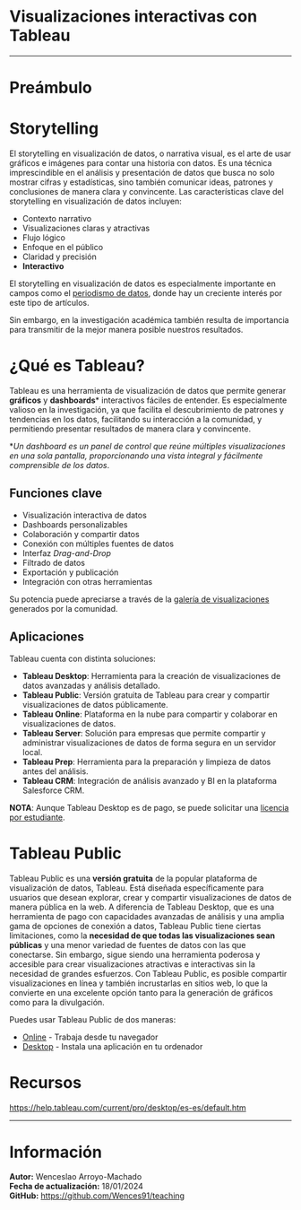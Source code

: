 # Visualizaciones interactivas con Tableau

---

# Preámbulo

# Storytelling

El storytelling en visualización de datos, o narrativa visual, es el arte de usar gráficos e imágenes para contar una historia con datos. Es una técnica imprescindible en el análisis y presentación de datos que busca no solo mostrar cifras y estadísticas, sino también comunicar ideas, patrones y conclusiones de manera clara y convincente. Las características clave del storytelling en visualización de datos incluyen:
+ Contexto narrativo
+ Visualizaciones claras y atractivas
+ Flujo lógico
+ Enfoque en el público
+ Claridad y precisión
+ **Interactivo**

El storytelling en visualización de datos es especialmente importante en campos como el [periodismo de datos](https://www.nytimes.com/interactive/2023/10/09/world/hottest-summer-global-map.html?unlocked_article_code=1.H00.ysqB.Sd_VIBLMAV1F), donde hay un creciente interés por este tipo de artículos.

Sin embargo, en la investigación académica también resulta de importancia para transmitir de la mejor manera posible nuestros resultados.

# ¿Qué es Tableau?

Tableau es una herramienta de visualización de datos que permite generar **gráficos** y **dashboards**\* interactivos fáciles de entender. Es especialmente valioso en la investigación, ya que facilita el descubrimiento de patrones y tendencias en los datos, facilitando su interacción a la comunidad, y permitiendo presentar resultados de manera clara y convincente.

\**Un dashboard es un panel de control que reúne múltiples visualizaciones en una sola pantalla, proporcionando una vista integral y fácilmente comprensible de los datos*.

## Funciones clave
+ Visualización interactiva de datos
+ Dashboards personalizables
+ Colaboración y compartir datos
+ Conexión con múltiples fuentes de datos
+ Interfaz *Drag-and-Drop*
+ Filtrado de datos
+ Exportación y publicación
+ Integración con otras herramientas

Su potencia puede apreciarse a través de la [galería de visualizaciones](https://public.tableau.com/app/discover) generados por la comunidad.

## Aplicaciones
Tableau cuenta con distinta soluciones:
+ **Tableau Desktop**: Herramienta para la creación de visualizaciones de datos avanzadas y análisis detallado.
+ **Tableau Public**: Versión gratuita de Tableau para crear y compartir visualizaciones de datos públicamente.
+ **Tableau Online**: Plataforma en la nube para compartir y colaborar en visualizaciones de datos.
+ **Tableau Server**: Solución para empresas que permite compartir y administrar visualizaciones de datos de forma segura en un servidor local.
+ **Tableau Prep**: Herramienta para la preparación y limpieza de datos antes del análisis.
+ **Tableau CRM**: Integración de análisis avanzado y BI en la plataforma Salesforce CRM.

**NOTA**: Aunque Tableau Desktop es de pago, se puede solicitar una [licencia por estudiante](https://www.tableau.com/es-es/academic/students).

# Tableau Public
Tableau Public es una **versión gratuita** de la popular plataforma de visualización de datos, Tableau. Está diseñada específicamente para usuarios que desean explorar, crear y compartir visualizaciones de datos de manera pública en la web. A diferencia de Tableau Desktop, que es una herramienta de pago con capacidades avanzadas de análisis y una amplia gama de opciones de conexión a datos, Tableau Public tiene ciertas limitaciones, como la **necesidad de que todas las visualizaciones sean públicas** y una menor variedad de fuentes de datos con las que conectarse. Sin embargo, sigue siendo una herramienta poderosa y accesible para crear visualizaciones atractivas e interactivas sin la necesidad de grandes esfuerzos. Con Tableau Public, es posible compartir visualizaciones en línea y también incrustarlas en sitios web, lo que la convierte en una excelente opción tanto para la generación de gráficos como para la divulgación.

Puedes usar Tableau Public de dos maneras:
+ [Online](https://public.tableau.com/) - Trabaja desde tu navegador
+ [Desktop](https://www.tableau.com/es-es/products/public/download) - Instala una aplicación en tu ordenador


# Recursos
https://help.tableau.com/current/pro/desktop/es-es/default.htm

---
# Información
<div class="alert alert-block alert-info">
    <b>Autor:</b> Wenceslao Arroyo-Machado</br>
    <b>Fecha de actualización:</b> 18/01/2024</br>
    <b>GitHub:</b> <a href="https://github.com/Wences91/teaching">https://github.com/Wences91/teaching</a>
</div>
